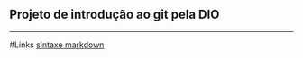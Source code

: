 
 ## Projeto de introdução ao git pela DIO
___

#Links
[sintaxe markdown](https://www.markdownguide.org/basic-syntax/)
